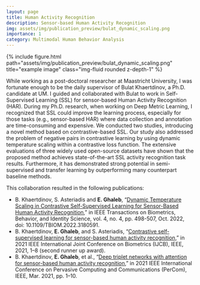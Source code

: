 ```yaml
---
layout: page
title: Human Activity Recognition
description: Sensor-based Human Activity Recognition
img: assets/img/publication_preview/bulat_dynamic_scaling.png
importance: 1
category: Multimodal Human Behavior Analysis
---
```

<div class="row">
    <div class="col-sm mt-3 mt-md-0">
        {% include figure.html path="assets/img/publication_preview/bulat_dynamic_scaling.png" title="example image" class="img-fluid rounded z-depth-1" %}
    </div>
</div>
<div class="caption">
</div>

While working as a post-doctoral researcher at Maastricht University, I was fortunate enough to be the daily supervisor of Bulat Khaertdinov, a Ph.D. candidate at UM. I guided and collaborated with Bulat to work in Self-Supervised Learning (SSL) for sensor-based Human Activity Recognition (HAR). During my Ph.D. research, when working on Deep Metric Learning, I recognized that SSL could improve the learning process, especially for those tasks (e.g., sensor-based HAR) where data collection and annotation are time-consuming and expensive. We conducted two studies, introducing a novel method based on contrastive-based SSL. Our study also addressed the problem of negative pairs in contrastive learning by using dynamic temperature scaling within a contrastive loss function. The extensive evaluations of three widely used open-source datasets have shown that the proposed method achieves state-of-the-art SSL activity recognition task results. Furthermore, it has demonstrated strong potential in
semi-supervised and transfer learning by outperforming many counterpart baseline methods.

 This collaboration resulted in the following publications:

* B. Khaertdinov, S. Asteriadis and **E. Ghaleb**, “[Dynamic Temperature Scaling in Contrastive Self-Supervised Learning for Sensor-Based Human Activity Recognition](https://ieeexplore.ieee.org/stamp/stamp.jsp?arnumber=9790823&casa_token=V4V9cqrWSo4AAAAA:1-4C4M54adr2HlYvR3V_soxnHid01NuZU68jOe96TkZk5MQGP7_0QhuO8UM9KLejhE198qk),” in IEEE Transactions on Biometrics, Behavior, and Identity Science, vol. 4, no. 4, pp. 498-507, Oct. 2022, doi: 10.1109/TBIOM.2022.3180591.
* B. Khaertdinov, **E. Ghaleb**, and S. Asteriadis, “[Contrastive self-supervised learning for sensor-based human activity recognition](https://ieeexplore.ieee.org/stamp/stamp.jsp?arnumber=9484410&casa_token=i73nqIsLgBcAAAAA:ris7nv3sFJSJ_fNDvntucdAH613s-81vin8FIK59MWkL3Zusx3WLl-FAIMf6CIj14fhkXDw&tag=1),” in 2021 IEEE International Joint Conference on Biometrics (IJCB), IEEE, 2021, 1–8 (second runner up award).
* B. Khaertdinov, **E. Ghaleb**, et al., “[Deep triplet networks with attention for sensor-based human activity recognition](https://ieeexplore.ieee.org/stamp/stamp.jsp?arnumber=9439116&casa_token=oyAEsg8AbugAAAAA:_vRa_aAh8-rQ7nMmkIGjc1jRU7-hnHaIW80t0qVxBup2kpkCeRXC6L212-dVdcDXMuTFhaU),” in 2021 IEEE International Conference on Pervasive Computing and Communications (PerCom), IEEE, Mar. 2021, pp. 1–10.

